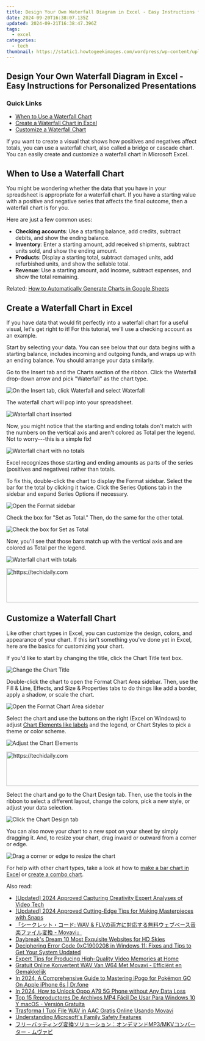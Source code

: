 ```yaml
---
title: Design Your Own Waterfall Diagram in Excel - Easy Instructions for Personalized Presentations
date: 2024-09-20T16:38:07.135Z
updated: 2024-09-21T16:38:47.396Z
tags:
  - excel
categories:
  - tech
thumbnail: https://static1.howtogeekimages.com/wordpress/wp-content/uploads/2021/08/ExcelWaterfallChartChecking.png
---
```


## Design Your Own Waterfall Diagram in Excel - Easy Instructions for Personalized Presentations

### Quick Links

* [When to Use a Waterfall Chart](https://instagram-video-recordings.techidaily.com/updated-in-2024-cutting-edge-videography-bordering-techniques-for-ig/)
* [Create a Waterfall Chart in Excel](https://article-tips.techidaily.com/updated-win11s-quickest-image-viewing-experience/)
* [Customize a Waterfall Chart](https://extra-skills.techidaily.com/2024-approved-mastering-the-art-of-choosing-high-quality-hdr-cameras/)

 If you want to create a visual that shows how positives and negatives affect totals, you can use a waterfall chart, also called a bridge or cascade chart. You can easily create and customize a waterfall chart in Microsoft Excel.

##  When to Use a Waterfall Chart

 You might be wondering whether the data that you have in your spreadsheet is appropriate for a waterfall chart. If you have a starting value with a positive and negative series that affects the final outcome, then a waterfall chart is for you.

 Here are just a few common uses:

* **Checking accounts**: Use a starting balance, add credits, subtract debits, and show the ending balance.
* **Inventory**: Enter a starting amount, add received shipments, subtract units sold, and show the ending amount.
* **Products**: Display a starting total, subtract damaged units, add refurbished units, and show the sellable total.
* **Revenue**: Use a starting amount, add income, subtract expenses, and show the total remaining.

Related: [How to Automatically Generate Charts in Google Sheets](https://fox-direct.techidaily.com/2024-approved-visual-storytelling-through-photomosaics/) 

##  Create a Waterfall Chart in Excel

 If you have data that would fit perfectly into a waterfall chart for a useful visual, let's get right to it! For this tutorial, we'll use a checking account as an example.

 Start by selecting your data. You can see below that our data begins with a starting balance, includes incoming and outgoing funds, and wraps up with an ending balance. You should arrange your data similarly.

 Go to the Insert tab and the Charts section of the ribbon. Click the Waterfall drop-down arrow and pick "Waterfall" as the chart type.

![On the Insert tab, click Waterfall and select Waterfall](https://static1.howtogeekimages.com/wordpress/wp-content/uploads/2021/08/InsertChartWaterfall-ExcelWaterfall.png) 

 The waterfall chart will pop into your spreadsheet.

![Waterfall chart inserted](https://static1.howtogeekimages.com/wordpress/wp-content/uploads/2021/08/InsertedWaterfallChart-ExcelWaterfall.png) 

 Now, you might notice that the starting and ending totals don't match with the numbers on the vertical axis and aren't colored as Total per the legend. Not to worry---this is a simple fix!

![Waterfall chart with no totals](https://static1.howtogeekimages.com/wordpress/wp-content/uploads/2021/08/WaterfallChartNoTotals-ExcelWaterfall.png) 

 Excel recognizes those starting and ending amounts as parts of the series (positives and negatives) rather than totals.

 To fix this, double-click the chart to display the Format sidebar. Select the bar for the total by clicking it twice. Click the Series Options tab in the sidebar and expand Series Options if necessary.

![Open the Format sidebar](https://static1.howtogeekimages.com/wordpress/wp-content/uploads/2021/08/FormatDataPointSeriesOptions-ExcelWaterfall.png) 

 Check the box for "Set as Total." Then, do the same for the other total.

![Check the box for Set as Total](https://static1.howtogeekimages.com/wordpress/wp-content/uploads/2021/08/FormatDataPointSetTotal-ExcelWaterfall.png) 

 Now, you'll see that those bars match up with the vertical axis and are colored as Total per the legend.

![Waterfall chart with totals](https://static1.howtogeekimages.com/wordpress/wp-content/uploads/2021/08/WaterfallChartWithTotals-ExcelWaterfall.png) 

<!-- affiliate ads begin -->
<a href="https://ephamedtechinc.pxf.io/c/5597632/2139322/26400" target="_top" id="2139322">
  <img src="//a.impactradius-go.com/display-ad/26400-2139322" border="0" alt="https://techidaily.com" width="728" height="90"/>
</a>
<img height="0" width="0" src="https://ephamedtechinc.pxf.io/i/5597632/2139322/26400" style="position:absolute;visibility:hidden;" border="0" />
<!-- affiliate ads end -->

##  Customize a Waterfall Chart

 Like other chart types in Excel, you can customize the design, colors, and appearance of your chart. If this isn't something you've done yet in Excel, here are the basics for customizing your chart.

 If you'd like to start by changing the title, click the Chart Title text box.

![Change the Chart Title](https://static1.howtogeekimages.com/wordpress/wp-content/uploads/2021/08/ChartTitle-ExcelWaterfall.png) 

 Double-click the chart to open the Format Chart Area sidebar. Then, use the Fill & Line, Effects, and Size & Properties tabs to do things like add a border, apply a shadow, or scale the chart.

![Open the Format Chart Area sidebar](https://static1.howtogeekimages.com/wordpress/wp-content/uploads/2021/08/FormatChartArea-ExcelWaterfall.png) 

 Select the chart and use the buttons on the right (Excel on Windows) to adjust [Chart Elements like labels](https://tech-recovery.techidaily.com/top-gaming-console-picks-for-the-year-2024/) and the legend, or Chart Styles to pick a theme or color scheme.

![Adjust the Chart Elements](https://static1.howtogeekimages.com/wordpress/wp-content/uploads/2021/08/ChartElements-ExcelWaterfall.png) 

<!-- affiliate ads begin -->
<a href="https://appsumo.8odi.net/c/5597632/2111965/7443" target="_top" id="2111965">
  <img src="//a.impactradius-go.com/display-ad/7443-2111965" border="0" alt="https://techidaily.com" width="728" height="90"/>
</a>
<img height="0" width="0" src="https://appsumo.8odi.net/i/5597632/2111965/7443" style="position:absolute;visibility:hidden;" border="0" />
<!-- affiliate ads end -->

 Select the chart and go to the Chart Design tab. Then, use the tools in the ribbon to select a different layout, change the colors, pick a new style, or adjust your data selection.

![Click the Chart Design tab](https://static1.howtogeekimages.com/wordpress/wp-content/uploads/2021/08/ChartDesignTab-ExcelWaterfall.png) 

 You can also move your chart to a new spot on your sheet by simply dragging it. And, to resize your chart, drag inward or outward from a corner or edge.

![Drag a corner or edge to resize the chart](https://static1.howtogeekimages.com/wordpress/wp-content/uploads/2021/08/ResizeChart-ExcelWaterfall.png) 

 For help with other chart types, take a look at how to [make a bar chart in Excel](https://extra-support.techidaily.com/updated-premium-psd-aesthetic-optimization/) or [create a combo chart](https://hardware-tips.techidaily.com/unveiling-the-secrets-of-pc-components-a-deep-dive-by-toms-hardware/).

<ins class="adsbygoogle"
     style="display:block"
     data-ad-format="autorelaxed"
     data-ad-client="ca-pub-7571918770474297"
     data-ad-slot="1223367746"></ins>

<ins class="adsbygoogle"
     style="display:block"
     data-ad-client="ca-pub-7571918770474297"
     data-ad-slot="8358498916"
     data-ad-format="auto"
     data-full-width-responsive="true"></ins>

<span class="atpl-alsoreadstyle">Also read:</span>
<div><ul>
<li><a href="https://screen-capture.techidaily.com/updated-2024-approved-capturing-creativity-expert-analyses-of-video-tech/"><u>[Updated] 2024 Approved Capturing Creativity Expert Analyses of Video Tech</u></a></li>
<li><a href="https://snapchat-videos.techidaily.com/updated-2024-approved-cutting-edge-tips-for-making-masterpieces-with-snaps/"><u>[Updated] 2024 Approved Cutting-Edge Tips for Making Masterpieces with Snaps</u></a></li>
<li><a href="https://win-forum.techidaily.com/wav-and-flv-movavi/"><u>「シークレット・コード: WAV & FLVの両方に対応する無料ウェブベース音楽ファイル変換 - Movavi」</u></a></li>
<li><a href="https://extra-resources.techidaily.com/daybreaks-dream-10-most-exquisite-websites-for-hd-skies/"><u>Daybreak's Dream 10 Most Exquisite Websites for HD Skies</u></a></li>
<li><a href="https://common-error.techidaily.com/deciphering-error-code-0xc1900208-in-windows-11-fixes-and-tips-to-get-your-system-updated/"><u>Deciphering Error Code 0xC1900208 in Windows 11: Fixes and Tips to Get Your System Updated</u></a></li>
<li><a href="https://win-forum.techidaily.com/expert-tips-for-producing-high-quality-video-memories-at-home/"><u>Expert Tips for Producing High-Quality Video Memories at Home</u></a></li>
<li><a href="https://win-forum.techidaily.com/gratuit-online-konvertent-wav-van-w64-met-movavi-efficient-en-gemakkelijk/"><u>Gratuit Online Konvertent WAV Van W64 Met Movavi - Efficiënt en Gemakkelijk</u></a></li>
<li><a href="https://ios-pokemon-go.techidaily.com/in-2024-a-comprehensive-guide-to-mastering-ipogo-for-pokemon-go-on-apple-iphone-6s-drfone-by-drfone-virtual-ios/"><u>In 2024, A Comprehensive Guide to Mastering iPogo for Pokémon GO On Apple iPhone 6s | Dr.fone</u></a></li>
<li><a href="https://android-unlock.techidaily.com/in-2024-how-to-unlock-oppo-a79-5g-phone-without-any-data-loss-by-drfone-android/"><u>In 2024, How to Unlock Oppo A79 5G Phone without Any Data Loss</u></a></li>
<li><a href="https://win-forum.techidaily.com/top-15-reproductores-de-archivos-mp4-facil-de-usar-para-windows-10-y-macos-version-gratuita/"><u>Top 15 Reproductores De Archivos MP4 Fácil De Usar Para Windows 10 Y macOS - Versión Gratuita</u></a></li>
<li><a href="https://win-forum.techidaily.com/trasforma-i-tuoi-file-wav-in-aac-gratis-online-usando-movavi/"><u>Trasforma I Tuoi File WAV in AAC Gratis Online Usando Movavi</u></a></li>
<li><a href="https://windows11.techidaily.com/understanding-microsofts-family-safety-features/"><u>Understanding Microsoft's Family Safety Features</u></a></li>
<li><a href="https://win-forum.techidaily.com/1726225428259-mp3mkv/"><u>フリーバッティング変換ソリューション：オンデマンドMP3/MKVコンバーター - ムヴァビ</u></a></li>
</ul></div>

